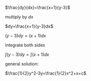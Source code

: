 $\frac{dy}{dx}=\frac{x+1}{y-3}$

multiply by $dx$

$dy=\frac{x+1}{y-3}dx$

$(y-3)dy=(x+1)dx$

integrate both sides

$\int(y-3)dy=\int(x+1)dx$

general solution:

$\frac{1}{2}y^2-3y=\frac{1}{2}x^2+x+c$ 
